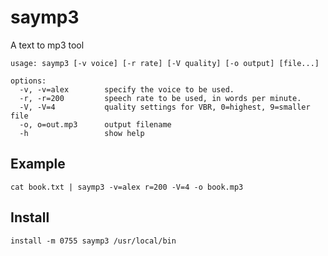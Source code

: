 # saymp3

A text to mp3 tool

    usage: saymp3 [-v voice] [-r rate] [-V quality] [-o output] [file...]

    options:
      -v, -v=alex        specify the voice to be used.
      -r, -r=200         speech rate to be used, in words per minute.
      -V, -V=4           quality settings for VBR, 0=highest, 9=smaller file
      -o, o=out.mp3      output filename
      -h                 show help


## Example

    cat book.txt | saymp3 -v=alex r=200 -V=4 -o book.mp3

## Install

    install -m 0755 saymp3 /usr/local/bin